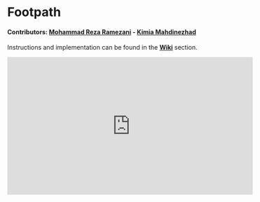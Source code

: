 # Footpath

#### Contributors:  [Mohammad Reza Ramezani](https://github.com/redHaunter) - [Kimia Mahdinezhad](https://github.com/kimia-mahdinezhad)

Instructions and implementation can be found in the **[Wiki](https://github.com/FUM-Isense/footpath/wiki)** section.

<iframe width="560" height="315" src="https://www.youtube.com/embed/gygaAUPlcKo?si=Lb5JeY7GsAerSeoA" title="YouTube video player" frameborder="0" allow="accelerometer; autoplay; clipboard-write; encrypted-media; gyroscope; picture-in-picture; web-share" referrerpolicy="strict-origin-when-cross-origin" allowfullscreen></iframe>